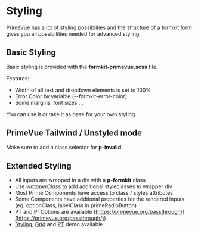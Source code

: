 # Styling

PrimeVue has a lot of styling possiblities and the structure of a formkit form gives you all possibilities needed for advanced styling.

## Basic Styling

Basic styling is provided with the **formkit-primevue.scss** file.

Features:

- Width of all text and dropdown elements is set to 100%
- Error Color by variable (--formkit-error-color)
- Some margins, font sizes ...

You can use it or take it as base for your own styling.

## PrimeVue Tailwind / Unstyled mode

Make sure to add a class selector for **p-invalid**.

## Extended Styling

- All inputs are wrapped in a div with a **p-formkit** class
- Use *wrapperClass* to add additional styleclasses to wrapper div
- Most Prime Components have access to class / styles attributes
- Some Components have addtional properties for the rendered inputs (eg: optionClass, labelClass in primeRadioButton)
- PT and PTOptions are available ([https://primevue.org/passthrough/](https://primevue.org/passthrough/))
- [Styling](https://formkit-primevue.netlify.app/demo/styling), [Grid](https://formkit-primevue.netlify.app/demo/grid) and [PT](https://formkit-primevue.netlify.app/demo/passThrough) demo available
